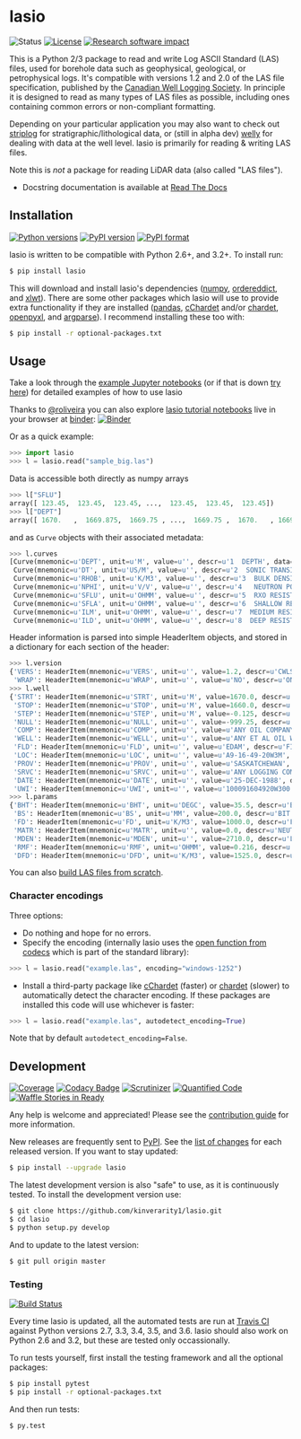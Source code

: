 # lasio

![Status](https://img.shields.io/badge/status-beta-yellow.svg)
[![License](http://img.shields.io/badge/license-MIT-blue.svg)](https://github.com/kinverarity1/lasio/blob/master/LICENSE)
[![Research software impact](http://depsy.org/api/package/pypi/lasio/badge.svg)](http://depsy.org/package/python/lasio)

This is a Python 2/3 package to read and write Log ASCII Standard (LAS) files, used for borehole data such as geophysical, geological, or petrophysical logs. It's compatible with versions 1.2 and 2.0 of the LAS file specification, published by the [Canadian Well Logging Society](http://www.cwls.org/las). In principle it is designed to read as many types of LAS files as possible, including ones containing common errors or non-compliant formatting.

Depending on your particular application you may also want to check out  [striplog](https://github.com/agile-geoscience/striplog) for stratigraphic/lithological data, or (still in alpha dev) [welly](https://github.com/agile-geoscience/welly) for dealing with data at the well level. lasio is primarily for reading & writing LAS files.

Note this is *not* a package for reading LiDAR data (also called "LAS files").

- Docstring documentation is available at [Read The Docs](https://lasio.readthedocs.io/en/latest/)

## Installation

[![Python versions](https://img.shields.io/pypi/pyversions/lasio.svg)](https://www.python.org/downloads/)
[![PyPI version](http://img.shields.io/pypi/v/lasio.svg)](https://pypi.python.org/pypi/lasio/)
[![PyPI format](https://img.shields.io/pypi/format/lasio.svg)](https://pypi.python.org/pypi/lasio/)

lasio is written to be compatible with Python 2.6+, and 3.2+. To install run:

```bash
$ pip install lasio
```

This will download and install lasio's dependencies ([numpy](http://numpy.org/), [ordereddict](https://pypi.python.org/pypi/ordereddict), and [xlwt](https://github.com/python-excel/xlwt)). There are some other packages which lasio will use to provide extra functionality if they are installed ([pandas](https://pypi.python.org/pypi/pandas), [cChardet](https://github.com/PyYoshi/cChardet) and/or [chardet](https://github.com/chardet/chardet), [openpyxl](https://openpyxl.readthedocs.io/en/default/), and [argparse](https://github.com/ThomasWaldmann/argparse/)). I recommend installing these too with:

```bash
$ pip install -r optional-packages.txt
```

## Usage

Take a look through the [example Jupyter notebooks](http://nbviewer.ipython.org/github/kinverarity1/lasio/tree/master/notebooks) (or if that is down [try here](https://github.com/kinverarity1/lasio/tree/master/notebooks)) for detailed examples of how to use lasio

Thanks to [@roliveira](https://github.com/roliveira) you can also explore [lasio tutorial notebooks](https://github.com/roliveira/lasio-notebooks) live in your browser at [binder](http://mybinder.org/repo/roliveira/lasio-notebooks): [![Binder](http://mybinder.org/badge.svg)](http://mybinder.org/repo/roliveira/lasio-notebooks) 

Or as a quick example:

```python
>>> import lasio
>>> l = lasio.read("sample_big.las")
```

Data is accessible both directly as numpy arrays

```python
>>> l["SFLU"]
array([ 123.45,  123.45,  123.45, ...,  123.45,  123.45,  123.45])
>>> l["DEPT"]
array([ 1670.   ,  1669.875,  1669.75 , ...,  1669.75 ,  1670.   , 1669.875])
```

and as ``Curve`` objects with their associated metadata:

```python
>>> l.curves
[Curve(mnemonic=u'DEPT', unit=u'M', value=u'', descr=u'1  DEPTH', data=array([ 1670.   ,  1669.875,  1669.75 , ...,  1669.75 ,  1670.   , 1669.875])),
 Curve(mnemonic=u'DT', unit=u'US/M', value=u'', descr=u'2  SONIC TRANSIT TIME', data=array([ 123.45,  123.45,  123.45, ...,  123.45,  123.45,  123.45])),
 Curve(mnemonic=u'RHOB', unit=u'K/M3', value=u'', descr=u'3  BULK DENSITY', data=array([ 2550.,  2550.,  2550., ...,  2550.,  2550.,  2550.])),
 Curve(mnemonic=u'NPHI', unit=u'V/V', value=u'', descr=u'4   NEUTRON POROSITY', data=array([ 0.45,  0.45,  0.45, ...,  0.45,  0.45,  0.45])),
 Curve(mnemonic=u'SFLU', unit=u'OHMM', value=u'', descr=u'5  RXO RESISTIVITY', data=array([ 123.45,  123.45,  123.45, ...,  123.45,  123.45,  123.45])),
 Curve(mnemonic=u'SFLA', unit=u'OHMM', value=u'', descr=u'6  SHALLOW RESISTIVITY', data=array([ 123.45,  123.45,  123.45, ...,  123.45,  123.45,  123.45])),
 Curve(mnemonic=u'ILM', unit=u'OHMM', value=u'', descr=u'7  MEDIUM RESISTIVITY', data=array([ 110.2,  110.2,  110.2, ...,  110.2,  110.2,  110.2])),
 Curve(mnemonic=u'ILD', unit=u'OHMM', value=u'', descr=u'8  DEEP RESISTIVITY', data=array([ 105.6,  105.6,  105.6, ...,  105.6,  105.6,  105.6]))]
```

Header information is parsed into simple HeaderItem objects, and stored in a dictionary for each section of the header:

```python
>>> l.version
{'VERS': HeaderItem(mnemonic=u'VERS', unit=u'', value=1.2, descr=u'CWLS LOG ASCII STANDARD -VERSION 1.2'),
 'WRAP': HeaderItem(mnemonic=u'WRAP', unit=u'', value=u'NO', descr=u'ONE LINE PER DEPTH STEP')}
>>> l.well
{'STRT': HeaderItem(mnemonic=u'STRT', unit=u'M', value=1670.0, descr=u''),
 'STOP': HeaderItem(mnemonic=u'STOP', unit=u'M', value=1660.0, descr=u''),
 'STEP': HeaderItem(mnemonic=u'STEP', unit=u'M', value=-0.125, descr=u''),
 'NULL': HeaderItem(mnemonic=u'NULL', unit=u'', value=-999.25, descr=u''),
 'COMP': HeaderItem(mnemonic=u'COMP', unit=u'', value=u'ANY OIL COMPANY LTD.', descr=u'COMPANY'),
 'WELL': HeaderItem(mnemonic=u'WELL', unit=u'', value=u'ANY ET AL OIL WELL #12', descr=u'WELL'),
 'FLD': HeaderItem(mnemonic=u'FLD', unit=u'', value=u'EDAM', descr=u'FIELD'),
 'LOC': HeaderItem(mnemonic=u'LOC', unit=u'', value=u'A9-16-49-20W3M', descr=u'LOCATION'),
 'PROV': HeaderItem(mnemonic=u'PROV', unit=u'', value=u'SASKATCHEWAN', descr=u'PROVINCE'),
 'SRVC': HeaderItem(mnemonic=u'SRVC', unit=u'', value=u'ANY LOGGING COMPANY LTD.', descr=u'SERVICE COMPANY'),
 'DATE': HeaderItem(mnemonic=u'DATE', unit=u'', value=u'25-DEC-1988', descr=u'LOG DATE'),
 'UWI': HeaderItem(mnemonic=u'UWI', unit=u'', value=u'100091604920W300', descr=u'UNIQUE WELL ID')}
>>> l.params
{'BHT': HeaderItem(mnemonic=u'BHT', unit=u'DEGC', value=35.5, descr=u'BOTTOM HOLE TEMPERATURE'),
 'BS': HeaderItem(mnemonic=u'BS', unit=u'MM', value=200.0, descr=u'BIT SIZE'),
 'FD': HeaderItem(mnemonic=u'FD', unit=u'K/M3', value=1000.0, descr=u'FLUID DENSITY'),
 'MATR': HeaderItem(mnemonic=u'MATR', unit=u'', value=0.0, descr=u'NEUTRON MATRIX(0=LIME,1=SAND,2=DOLO)'),
 'MDEN': HeaderItem(mnemonic=u'MDEN', unit=u'', value=2710.0, descr=u'LOGGING MATRIX DENSITY'),
 'RMF': HeaderItem(mnemonic=u'RMF', unit=u'OHMM', value=0.216, descr=u'MUD FILTRATE RESISTIVITY'),
 'DFD': HeaderItem(mnemonic=u'DFD', unit=u'K/M3', value=1525.0, descr=u'DRILL FLUID DENSITY')}
```

You can also [build LAS files from scratch](https://github.com/kinverarity1/lasio/blob/master/notebooks/build%20LAS%20file%20from%20scratch.ipynb).

### Character encodings

Three options:

- Do nothing and hope for no errors.
- Specify the encoding (internally lasio uses the [open function from codecs](https://docs.python.org/2/library/codecs.html#codecs.open) which is part of the standard library):

```python
>>> l = lasio.read("example.las", encoding="windows-1252")
```

- Install a third-party package like [cChardet](https://github.com/PyYoshi/cChardet) (faster) or [chardet](https://pypi.python.org/pypi/chardet) (slower) to automatically detect the character encoding. If these packages are installed this code will use whichever is faster:

```python
>>> l = lasio.read("example.las", autodetect_encoding=True)
```

Note that by default ``autodetect_encoding=False``.

## Development

[![Coverage](https://coveralls.io/repos/kinverarity1/lasio/badge.svg?branch=master&service=github)](https://coveralls.io/github/kinverarity1/lasio?branch=master)
[![Codacy Badge](https://api.codacy.com/project/badge/grade/252911a940b7476d9d7c4450d4045370)](https://www.codacy.com/app/kinverarity/lasio)
[![Scrutinizer](https://scrutinizer-ci.com/g/kinverarity1/lasio/badges/quality-score.png?b=master)](https://scrutinizer-ci.com/g/kinverarity1/lasio/#)
[![Quantified Code](https://www.quantifiedcode.com/api/v1/project/82d62106077f4c44a353c311984930d6/badge.svg)](https://www.quantifiedcode.com/app/project/82d62106077f4c44a353c311984930d6)
[![Waffle Stories in Ready](https://badge.waffle.io/kinverarity1/lasio.png?label=ready&title=Ready)](http://waffle.io/kinverarity1/lasio)

Any help is welcome and appreciated! Please see the [contribution guide](https://github.com/kinverarity1/lasio/blob/master/CONTRIBUTING.md) for more information.

New releases are frequently sent to [PyPI](https://pypi.python.org/pypi/lasio). See the [list of changes](https://github.com/kinverarity1/lasio/blob/master/CHANGELOG.md) for each released version. If you want to stay updated:

```bash
$ pip install --upgrade lasio
```

The latest development version is also "safe" to use, as it is continuously tested. To install the development version use:

```bash
$ git clone https://github.com/kinverarity1/lasio.git
$ cd lasio
$ python setup.py develop
```

And to update to the latest version:

```bash
$ git pull origin master
```

### Testing

[![Build Status](https://travis-ci.org/kinverarity1/lasio.svg?branch=master)](https://travis-ci.org/kinverarity1/lasio)

Every time lasio is updated, all the automated tests are run at [Travis CI](https://travis-ci.org/kinverarity1/lasio) against Python versions 2.7, 3.3, 3.4, 3.5, and 3.6. lasio should also work on Python 2.6 and 3.2, but these are tested only occassionally.

To run tests yourself, first install the testing framework and all the optional packages:

```bash
$ pip install pytest
$ pip install -r optional-packages.txt
```

And then run tests:

```bash
$ py.test
```

